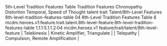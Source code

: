 <ability>
  <name>5th-Level Tradition Features Table</name>
  <keywords>
    <keyword>Tradition</keyword>
  </keywords>
  <type>Features</type>
  <distance>Chronopathy</distance>
  <target>Distortion Temporal, Speed of Thought</target>
  <metadata>
    <class>talent</class>
    <feature_type>trait</feature_type>
    <file_dpath>Talent/8th-Level Features</file_dpath>
    <item_id>8th-level-tradition-features-table</item_id>
    <item_index>04</item_index>
    <item_name>8th-Level Tradition Features Table</item_name>
    <level>8</level>
    <scc>mcdm.heroes.v1:feature.trait.talent.8th-level-feature:8th-level-tradition-features-table</scc>
    <scdc>1.1.1:5.1.1.2:04</scdc>
    <source>mcdm.heroes.v1</source>
    <type>feature/trait/talent/8th-level-feature</type>
  </metadata>
  <effects>
    <effect type="mundane">| Telekinesis | Kinetic Amplifier, Triangulate        |
| Telepathy   | Compulsion, Remote Amplification      |</effect>
  </effects>
</ability>
